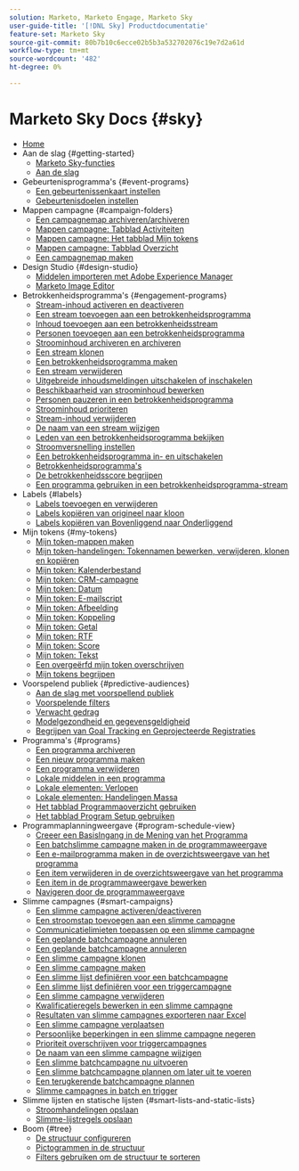 ```yaml
---
solution: Marketo, Marketo Engage, Marketo Sky
user-guide-title: '[!DNL Sky] Productdocumentatie'
feature-set: Marketo Sky
source-git-commit: 80b7b10c6ecce02b5b3a532702076c19e7d2a61d
workflow-type: tm+mt
source-wordcount: '482'
ht-degree: 0%

---
```



# Marketo Sky Docs {#sky}

+ [Home](home.md)
+ Aan de slag {#getting-started}
   + [Marketo Sky-functies](marketo-sky-features.md)
   + [Aan de slag](how-to-enable-roles-for-marketo-sky.md)
+ Gebeurtenisprogramma&#39;s {#event-programs}
   + [Een gebeurtenissenkaart instellen](setting-an-event-cap.md)
   + [Gebeurtenisdoelen instellen](setting-event-goals.md)
+ Mappen campagne {#campaign-folders}
   + [Een campagnemap archiveren/archiveren](archive-unarchive-a-campaign-folder.md)
   + [Mappen campagne: Tabblad Activiteiten](campaign-folder-activities-tab.md)
   + [Mappen campagne: Het tabblad Mijn tokens](campaign-folder-my-tokens-tab.md)
   + [Mappen campagne: Tabblad Overzicht](campaign-folder-overview-tab.md)
   + [Een campagnemap maken](create-a-campaign-folder.md)
+ Design Studio {#design-studio}
   + [Middelen importeren met Adobe Experience Manager](importing-assets-with-adobe-experience-manager.md)
   + [Marketo Image Editor](marketo-image-editor.md)
+ Betrokkenheidsprogramma&#39;s {#engagement-programs}
   + [Stream-inhoud activeren en deactiveren](activate-and-deactivate-stream-content.md)
   + [Een stream toevoegen aan een betrokkenheidsprogramma](add-a-stream-to-an-engagement-program.md)
   + [Inhoud toevoegen aan een betrokkenheidsstream](add-content-to-an-engagement-stream.md)
   + [Personen toevoegen aan een betrokkenheidsprogramma](add-people-to-an-engagement-program.md)
   + [Stroominhoud archiveren en archiveren](archive-and-unarchive-stream-content.md)
   + [Een stream klonen](clone-a-stream.md)
   + [Een betrokkenheidsprogramma maken](create-an-engagement-program.md)
   + [Een stream verwijderen](delete-a-stream.md)
   + [Uitgebreide inhoudsmeldingen uitschakelen of inschakelen](disable-or-enable-exhausted-content-notifications.md)
   + [Beschikbaarheid van stroominhoud bewerken](edit-availability-of-stream-content.md)
   + [Personen pauzeren in een betrokkenheidsprogramma](pause-people-in-an-engagement-program.md)
   + [Stroominhoud prioriteren](prioritize-stream-content.md)
   + [Stream-inhoud verwijderen](remove-stream-content.md)
   + [De naam van een stream wijzigen](rename-a-stream.md)
   + [Leden van een betrokkenheidsprogramma bekijken](see-members-of-an-engagement-program.md)
   + [Stroomversnelling instellen](set-stream-cadence.md)
   + [Een betrokkenheidsprogramma in- en uitschakelen](turn-an-engagement-program-on-and-off.md)
   + [Betrokkenheidsprogramma&#39;s](understanding-engagement-programs.md)
   + [De betrokkenheidsscore begrijpen](understanding-the-engagement-score.md)
   + [Een programma gebruiken in een betrokkenheidsprogramma-stream](using-a-program-in-an-engagement-program-stream.md)
+ Labels {#labels}
   + [Labels toevoegen en verwijderen](add-and-remove-labels.md)
   + [Labels kopiëren van origineel naar kloon](copy-labels-from-original-to-clone.md)
   + [Labels kopiëren van Bovenliggend naar Onderliggend](copy-labels-from-parent-to-child.md)
+ Mijn tokens {#my-tokens}
   + [Mijn token-mappen maken](create-my-token-folders.md)
   + [Mijn token-handelingen: Tokennamen bewerken, verwijderen, klonen en kopiëren](my-token-actions-edit-delete-clone-and-copy-token-names.md)
   + [Mijn token: Kalenderbestand](my-token-calendar-file.md)
   + [Mijn token: CRM-campagne](my-token-crm-campaign.md)
   + [Mijn token: Datum](my-token-date.md)
   + [Mijn token: E-mailscript](my-token-email-script.md)
   + [Mijn token: Afbeelding](my-token-image.md)
   + [Mijn token: Koppeling](my-token-link.md)
   + [Mijn token: Getal](my-token-number.md)
   + [Mijn token: RTF](my-token-rich-text.md)
   + [Mijn token: Score](my-token-score.md)
   + [Mijn token: Tekst](my-token-text.md)
   + [Een overgeërfd mijn token overschrijven](override-an-inherited-my-token.md)
   + [Mijn tokens begrijpen](understanding-my-tokens.md)
+ Voorspelend publiek {#predictive-audiences}
   + [Aan de slag met voorspellend publiek](getting-started-with-predictive-audiences.md)
   + [Voorspelende filters](predictive-filters.md)
   + [Verwacht gedrag](expected-behavior.md)
   + [Modelgezondheid en gegevensgeldigheid](model-health-and-data-validity.md)
   + [Begrijpen van Goal Tracking en Geprojecteerde Registraties](understanding-goal-tracking-and-projected-registrations.md)
+ Programma&#39;s {#programs}
   + [Een programma archiveren](archive-a-program.md)
   + [Een nieuw programma maken](create-a-new-program.md)
   + [Een programma verwijderen](delete-a-program.md)
   + [Lokale middelen in een programma](local-assets-in-a-program.md)
   + [Lokale elementen: Verlopen](local-assets-expiration.md)
   + [Lokale elementen: Handelingen Massa](local-assets-mass-actions.md)
   + [Het tabblad Programmaoverzicht gebruiken](using-the-program-overview-tab.md)
   + [Het tabblad Program Setup gebruiken](using-the-program-setup-tab.md)
+ Programmaplanningweergave {#program-schedule-view}
   + [Creeer een BasisIngang in de Mening van het Programma](create-a-basic-entry-in-program-schedule-view.md)
   + [Een batchslimme campagne maken in de programmaweergave](create-a-batch-smart-campaign-in-program-schedule-view.md)
   + [Een e-mailprogramma maken in de overzichtsweergave van het programma](create-an-email-program-in-program-schedule-view.md)
   + [Een item verwijderen in de overzichtsweergave van het programma](delete-an-entry-in-program-schedule-view.md)
   + [Een item in de programmaweergave bewerken](edit-an-entry-in-program-schedule-view.md)
   + [Navigeren door de programmaweergave](navigating-program-schedule-view.md)
+ Slimme campagnes {#smart-campaigns}
   + [Een slimme campagne activeren/deactiveren](activate-deactivate-a-trigger-smart-campaign.md)
   + [Een stroomstap toevoegen aan een slimme campagne](add-a-flow-step-to-a-smart-campaign.md)
   + [Communicatielimieten toepassen op een slimme campagne](apply-communication-limits-to-a-smart-campaign.md)
   + [Een geplande batchcampagne annuleren](cancel-a-scheduled-batch-campaign-run.md)
   + [Een geplande batchcampagne annuleren](cancel-a-scheduled-recurring-batch-campaign-run.md)
   + [Een slimme campagne klonen](clone-a-smart-campaign.md)
   + [Een slimme campagne maken](create-a-smart-campaign.md)
   + [Een slimme lijst definiëren voor een batchcampagne](define-a-smart-list-for-a-batch-campaign.md)
   + [Een slimme lijst definiëren voor een triggercampagne](define-a-smart-list-for-a-trigger-campaign.md)
   + [Een slimme campagne verwijderen](delete-a-smart-campaign.md)
   + [Kwalificatieregels bewerken in een slimme campagne](edit-qualification-rules-in-a-smart-campaign.md)
   + [Resultaten van slimme campagnes exporteren naar Excel](export-smart-campaign-results-to-excel.md)
   + [Een slimme campagne verplaatsen](move-a-smart-campaign.md)
   + [Persoonlijke beperkingen in een slimme campagne negeren](override-person-restrictions-in-a-smart-campaign.md)
   + [Prioriteit overschrijven voor triggercampagnes](priority-override-for-trigger-campaigns.md)
   + [De naam van een slimme campagne wijzigen](rename-a-smart-campaign.md)
   + [Een slimme batchcampagne nu uitvoeren](run-a-batch-smart-campaign-now.md)
   + [Een slimme batchcampagne plannen om later uit te voeren](schedule-a-batch-smart-campaign-to-run-later.md)
   + [Een terugkerende batchcampagne plannen](schedule-a-recurring-batch-campaign.md)
   + [Slimme campagnes in batch en trigger](understanding-batch-and-trigger-smart-campaigns.md)
+ Slimme lijsten en statische lijsten {#smart-lists-and-static-lists}
   + [Stroomhandelingen opslaan](save-flow-actions.md)
   + [Slimme-lijstregels opslaan](save-smart-list-rules.md)
+ Boom {#tree}
   + [De structuur configureren](configuring-the-tree.md)
   + [Pictogrammen in de structuur](understanding-icons-in-the-tree.md)
   + [Filters gebruiken om de structuur te sorteren](use-filters-to-sort-the-tree.md)

